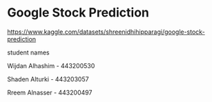 # Google Stock Prediction 
<a href="url">https://www.kaggle.com/datasets/shreenidhihipparagi/google-stock-prediction</a>
<p>student names </p>
<p> Wijdan Alhashim - 443200530 </p>
<p> Shaden Alturki - 443203057 </p>
<p> Rreem Alnasser - 443200497 </p>
